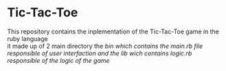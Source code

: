 # Tic-Tac-Toe
<p>This repository contains the inplementation of the Tic-Tac-Toe game in the ruby language <br>
it made up of 2 main directory the <i>bin<i> which contains the main.rb file responsible of user interfaction and the <i>lib<i> wich contains logic.rb responsible of the logic of the game</p>